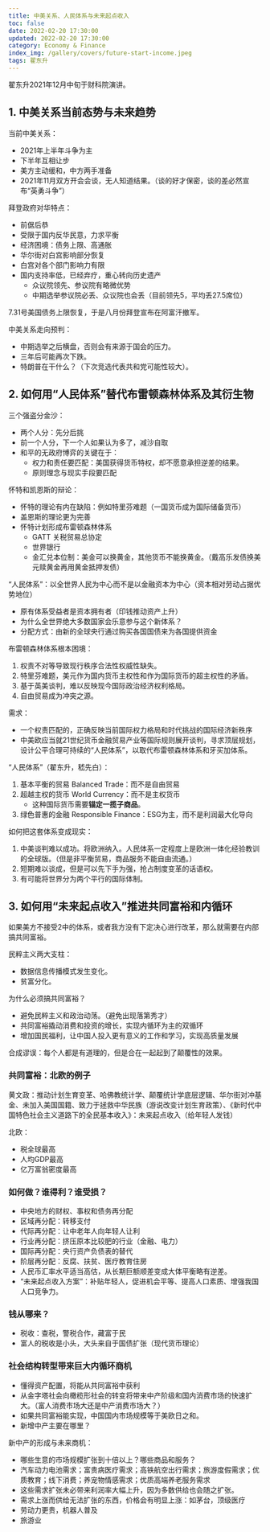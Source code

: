 ```yaml
---
title: 中美关系、人民体系与未来起点收入
toc: false
date: 2022-02-20 17:30:00
updated: 2022-02-20 17:30:00
category: Economy & Finance
index_img: /gallery/covers/future-start-income.jpeg
tags: 翟东升
---
```

<!-- omit in toc -->

翟东升2021年12月中旬于财科院演讲。

<!-- more --> 


## 1. 中美关系当前态势与未来趋势

当前中美关系：
- 2021年上半年斗争为主
- 下半年互相让步
- 美方主动缓和，中方两手准备
- 2021年11月双方开会会谈，无人知道结果。（谈的好才保密，谈的差必然宣布“英勇斗争”）

拜登政府对华特点：
- 前倨后恭
- 受限于国内反华民意，力求平衡
- 经济困境：债务上限、高通胀
- 华尔街对白宫影响部分恢复
- 白宫对各个部门影响力有限
- 国内支持率低，已经弃疗，重心转向历史遗产
  - 众议院领先、参议院有略微优势
  - 中期选举参议院必丢、众议院也会丢（目前领先5，平均丢27.5席位）

7.31号美国债务上限恢复，于是八月份拜登宣布在阿富汗撤军。

中美关系走向预判：
- 中期选举之后横盘，否则会有来源于国会的压力。
- 三年后可能再次下跌。
- 特朗普在干什么？（下次竞选代表共和党可能性较大）。

## 2. 如何用“人民体系”替代布雷顿森林体系及其衍生物

三个强盗分金沙：
- 两个人分：先分后挑
- 前一个人分，下一个人如果认为多了，减沙自取
- 和平的无政府博弈的关键在于：
  - 权力和责任要匹配：美国获得货币特权，却不愿意承担逆差的结果。
  - 原则理念与现实手段要匹配

怀特和凯恩斯的辩论：
- 怀特的理论有内在缺陷：例如特里芬难题（一国货币成为国际储备货币）
- 盖恩斯的理论更为完善
- 怀特计划形成布雷顿森林体系
  - GATT 关税贸易总协定
  - 世界银行
  - 金汇兑本位制：美金可以换黄金，其他货币不能换黄金。（戴高乐发债换美元赎黄金再用黄金抵押发债）

“人民体系”：以全世界人民为中心而不是以金融资本为中心（资本相对劳动占据优势地位）
- 原有体系受益者是资本拥有者（印钱推动资产上升）
- 为什么全世界绝大多数国家会乐意参与这个新体系？
- 分配方式：由新的全球央行通过购买各国国债来为各国提供资金

布雷顿森林体系根本困境：
1. 权责不对等导致现行秩序合法性权威性缺失。
2. 特里芬难题，美元作为国内货币主权性和作为国际货币的超主权性的矛盾。
3. 基于英美谈判，难以反映现今国际政治经济权利格局。
4. 自由贸易成为冲突之源。

需求：
- 一个权责匹配的，正确反映当前国际权力格局和时代挑战的国际经济新秩序
- 中美欧应当就21世纪货币金融贸易产业等国际规则展开谈判，寻求顶层规划，设计公平合理可持续的“人民体系”，以取代布雷顿森林体系和牙买加体系。

“人民体系”（翟东升，嵇先白）：
1. 基本平衡的贸易 Balanced Trade：而不是自由贸易
2. 超越主权的货币 World Currency：而不是主权货币
   - 这种国际货币需要**锚定一揽子商品**。
3. 绿色普惠的金融 Responsible Finance：ESG为主，而不是利润最大化导向

如何把这套体系变成现实：
1. 中美谈判难以成功。将欧洲纳入。人民体系一定程度上是欧洲一体化经验教训的全球版。（但是非平衡贸易，商品服务不能自由流通。）
2. 短期难以谈成，但是可以先下手为强，抢占制度变革的话语权。
3. 有可能将世界分为两个平行的国际体制。


## 3. 如何用“未来起点收入”推进共同富裕和内循环

如果美方不接受2中的体系，或者我方没有下定决心进行改革，那么就需要在内部搞共同富裕。

民粹主义两大支柱：
- 数据信息传播模式发生变化。
- 贫富分化。

为什么必须搞共同富裕？
- 避免民粹主义和政治动荡。（避免出现落第秀才）
- 共同富裕撬动消费和投资的增长，实现内循环为主的双循环
- 增加国民福利，让中国人投入更有意义的工作和学习，实现高质量发展

合成谬误：每个人都是有道理的，但是合在一起起到了颠覆性的效果。

### 共同富裕：北欧的例子

黄文政：推动计划生育变革、哈佛教统计学、颠覆统计学底层逻辑、华尔街对冲基金、未加入美国国籍、致力于拯救中华民族（游说改变计划生育政策）、《新时代中国特色社会主义道路下的全民基本收入》：未来起点收入（给年轻人发钱）

北欧：
- 税全球最高
- 人均GDP最高
- 亿万富翁密度最高

### 如何做？谁得利？谁受损？

- 中央地方的财权、事权和债务再分配
- 区域再分配：转移支付
- 代际再分配：让中老年人向年轻人让利
- 行业再分配：挤压原本比较肥的行业（金融、电力）
- 国际再分配：央行资产负债表的替代
- 阶层再分配：反腐、扶贫、医疗教育住房
- 人民币汇率水平适当高估，从长期巨额顺差变成大体平衡略有逆差。
- “未来起点收入方案”：补贴年轻人，促进机会平等、提高人口素质、增强我国人口竞争力。

### 钱从哪来？

- 税收：查税，警税合作，藏富于民
- 富人的税收是小头，大头来自于国债扩张（现代货币理论）

### 社会结构转型带来巨大内循环商机

- 懂得资产配置，将能从共同富裕中获利
- 从金字塔社会向橄榄形社会的转变将带来中产阶级和国内消费市场的快速扩大。（富人消费市场大还是中产消费市场大？）
- 如果共同富裕能实现，中国国内市场规模等于美欧日之和。
- 新增中产主要在哪里？

新中产的形成与未来商机：
- 哪些生意的市场规模扩张到十倍以上？哪些商品和服务？
- 汽车动力电池需求；富贵病医疗需求；高铁航空出行需求；旅游度假需求；优质教育；线下消费；养宠物情感需求；优质高端养老服务需求
- 这些需求扩张未必带来利润率大幅上升，因为多数供给也会随之扩张。
- 需求上涨而供给无法扩张的东西，价格会有明显上涨：如茅台，顶级医疗
- 劳动力更贵，机器人普及
- 旅游业